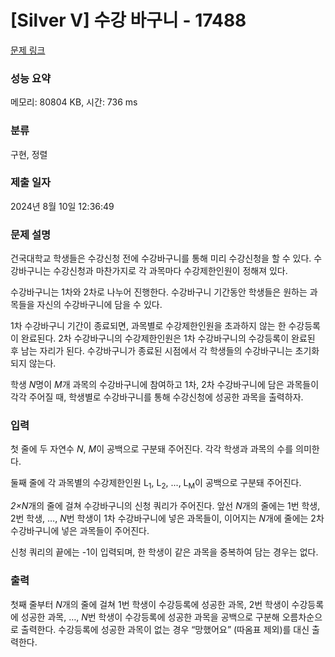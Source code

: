 # [Silver V] 수강 바구니 - 17488 

[문제 링크](https://www.acmicpc.net/problem/17488) 

### 성능 요약

메모리: 80804 KB, 시간: 736 ms

### 분류

구현, 정렬

### 제출 일자

2024년 8월 10일 12:36:49

### 문제 설명

<p>건국대학교 학생들은 수강신청 전에 수강바구니를 통해 미리 수강신청을 할 수 있다. 수강바구니는 수강신청과 마찬가지로 각 과목마다 수강제한인원이 정해져 있다.</p>

<p>수강바구니는 1차와 2차로 나누어 진행한다. 수강바구니 기간동안 학생들은 원하는 과목들을 자신의 수강바구니에 담을 수 있다.</p>

<p>1차 수강바구니 기간이 종료되면, 과목별로 수강제한인원을 초과하지 않는 한 수강등록이 완료된다. 2차 수강바구니의 수강제한인원은 1차 수강바구니의 수강등록이 완료된 후 남는 자리가 된다. 수강바구니가 종료된 시점에서 각 학생들의 수강바구니는 초기화되지 않는다.</p>

<p>학생 <em>N</em>명이 <em>M</em>개 과목의 수강바구니에 참여하고 1차, 2차 수강바구니에 담은 과목들이 각각 주어질 때, 학생별로 수강바구니를 통해 수강신청에 성공한 과목을 출력하자.</p>

### 입력 

 <p>첫 줄에 두 자연수<em> N</em>, <em>M</em>이 공백으로 구분돼 주어진다. 각각 학생과 과목의 수를 의미한다.</p>

<p>둘째 줄에 각 과목별의 수강제한인원 L<sub>1</sub>, L<sub>2</sub>, ..., L<sub>M</sub>이 공백으로 구분돼 주어진다.</p>

<p><em>2×N</em>개의 줄에 걸쳐 수강바구니의 신청 쿼리가 주어진다. 앞선<em> N</em>개의 줄에는 1번 학생, 2번 학생, …, <em>N</em>번 학생이 1차 수강바구니에 넣은 과목들이, 이어지는 <em>N</em>개에 줄에는 2차 수강바구니에 넣은 과목들이 주어진다.</p>

<p>신청 쿼리의 끝에는 -1이 입력되며, 한 학생이 같은 과목을 중복하여 담는 경우는 없다.</p>

### 출력 

 <p>첫째 줄부터<em> N</em>개의 줄에 걸쳐 1번 학생이 수강등록에 성공한 과목, 2번 학생이 수강등록에 성공한 과목, …,<em> N</em>번 학생이 수강등록에 성공한 과목을 공백으로 구분해 오름차순으로 출력한다. 수강등록에 성공한 과목이 없는 경우 “망했어요” (따옴표 제외)를 대신 출력한다.</p>

